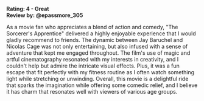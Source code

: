 **Rating: 4 - Great**  
**Review by: @epassmore_305**

As a movie fan who appreciates a blend of action and comedy, "The Sorcerer's Apprentice" delivered a highly enjoyable experience that I would gladly recommend to friends. The dynamic between Jay Baruchel and Nicolas Cage was not only entertaining, but also infused with a sense of adventure that kept me engaged throughout. The film's use of magic and artful cinematography resonated with my interests in creativity, and I couldn't help but admire the intricate visual effects. Plus, it was a fun escape that fit perfectly with my fitness routine as I often watch something light while stretching or unwinding. Overall, this movie is a delightful ride that sparks the imagination while offering some comedic relief, and I believe it has charm that resonates well with viewers of various age groups.